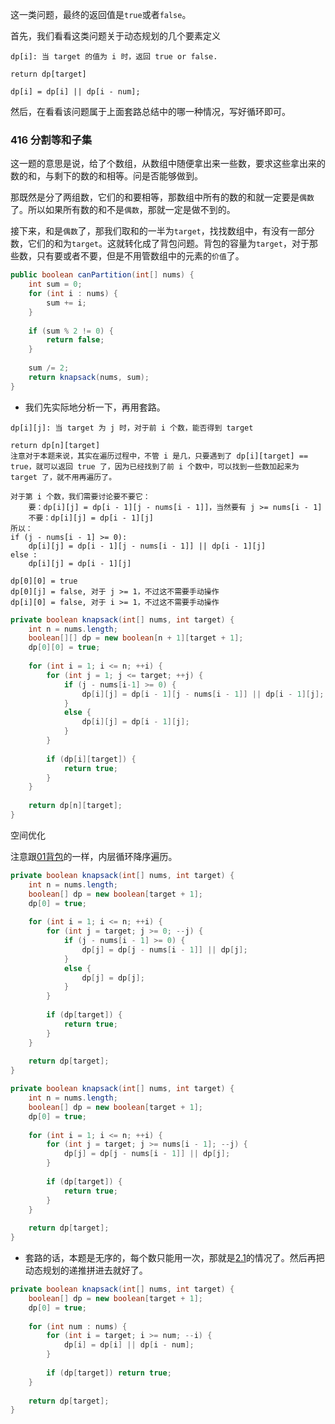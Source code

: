这一类问题，最终的返回值是`true`或者`false`。

首先，我们看看这类问题关于动态规划的几个要素定义

```
dp[i]: 当 target 的值为 i 时，返回 true or false.

return dp[target]
```

```
dp[i] = dp[i] || dp[i - num];
```

然后，在看看该问题属于上面套路总结中的哪一种情况，写好循环即可。

### 416 分割等和子集

这一题的意思是说，给了个数组，从数组中随便拿出来一些数，要求这些拿出来的数的和，与剩下的数的和相等。问是否能够做到。

那既然是分了两组数，它们的和要相等，那数组中所有的数的和就一定要是`偶数`了。所以如果所有数的和不是`偶数`，那就一定是做不到的。

接下来，和是`偶数`了，那我们取和的一半为`target`，找找数组中，有没有一部分数，它们的和为`target`。这就转化成了背包问题。背包的容量为`target`，对于那些数，只有要或者不要，但是不用管数组中的元素的`价值`了。

```java
public boolean canPartition(int[] nums) {
    int sum = 0;
    for (int i : nums) {
        sum += i;
    }
    
    if (sum % 2 != 0) {
        return false;
    }
    
    sum /= 2;
    return knapsack(nums, sum);
}
```

* 我们先实际地分析一下，再用套路。

```
dp[i][j]: 当 target 为 j 时，对于前 i 个数，能否得到 target

return dp[n][target]
注意对于本题来说，其实在遍历过程中，不管 i 是几，只要遇到了 dp[i][target] == true，就可以返回 true 了，因为已经找到了前 i 个数中，可以找到一些数加起来为 target 了，就不用再遍历了。
```

```
对于第 i 个数，我们需要讨论要不要它：
	要：dp[i][j] = dp[i - 1][j - nums[i - 1]]，当然要有 j >= nums[i - 1]
	不要：dp[i][j] = dp[i - 1][j]
所以：
if (j - nums[i - 1] >= 0):
	dp[i][j] = dp[i - 1][j - nums[i - 1]] || dp[i - 1][j]
else : 
	dp[i][j] = dp[i - 1][j]
```

```
dp[0][0] = true
dp[0][j] = false, 对于 j >= 1，不过这不需要手动操作
dp[i][0] = false, 对于 i >= 1，不过这不需要手动操作
```

```java
private boolean knapsack(int[] nums, int target) {
    int n = nums.length;
    boolean[][] dp = new boolean[n + 1][target + 1];
    dp[0][0] = true;
    
    for (int i = 1; i <= n; ++i) {
        for (int j = 1; j <= target; ++j) {
            if (j - nums[i-1] >= 0) {
                dp[i][j] = dp[i - 1][j - nums[i - 1]] || dp[i - 1][j];
            }
            else {
                dp[i][j] = dp[i - 1][j];
            }
        }
        
        if (dp[i][target]) {
            return true;
        }
    }
    
    return dp[n][target];
}
```

空间优化

注意跟[01背包](https://github.com/HUST-WZY/AlgsWithRiceWine/blob/main/DynamicProgramming/knapsack/%E5%A5%97%E8%B7%AF.md)的一样，内层循环降序遍历。

```java
private boolean knapsack(int[] nums, int target) {
    int n = nums.length;
    boolean[] dp = new boolean[target + 1];
    dp[0] = true;
    
    for (int i = 1; i <= n; ++i) {
        for (int j = target; j >= 0; --j) {
            if (j - nums[i - 1] >= 0) {
                dp[j] = dp[j - nums[i - 1]] || dp[j];
            }
            else {
                dp[j] = dp[j];
            }
        }
        
        if (dp[target]) {
            return true;
        }
    }
    
    return dp[target];
}
```

```java
private boolean knapsack(int[] nums, int target) {
    int n = nums.length;
    boolean[] dp = new boolean[target + 1];
    dp[0] = true;
    
    for (int i = 1; i <= n; ++i) {
        for (int j = target; j >= nums[i - 1]; --j) {
            dp[j] = dp[j - nums[i - 1]] || dp[j];
        }
        
        if (dp[target]) {
            return true;
        }
    }
    
    return dp[target];
}
```

* 套路的话，本题是无序的，每个数只能用一次，那就是[2.1](https://github.com/HUST-WZY/AlgsWithRiceWine/blob/main/DynamicProgramming/knapsack/%E5%A5%97%E8%B7%AF.md)的情况了。然后再把动态规划的递推拼进去就好了。

```java
private boolean knapsack(int[] nums, int target) {
    boolean[] dp = new boolean[target + 1];
    dp[0] = true;
    
    for (int num : nums) {
        for (int i = target; i >= num; --i) {
        	dp[i] = dp[i] || dp[i - num];
        }
            
        if (dp[target]) return true;
    }
    
    return dp[target];
}
```

